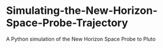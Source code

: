 # Simulating-the-New-Horizon-Space-Probe-Trajectory
A Python simulation of the New Horizon Space Probe to Pluto
